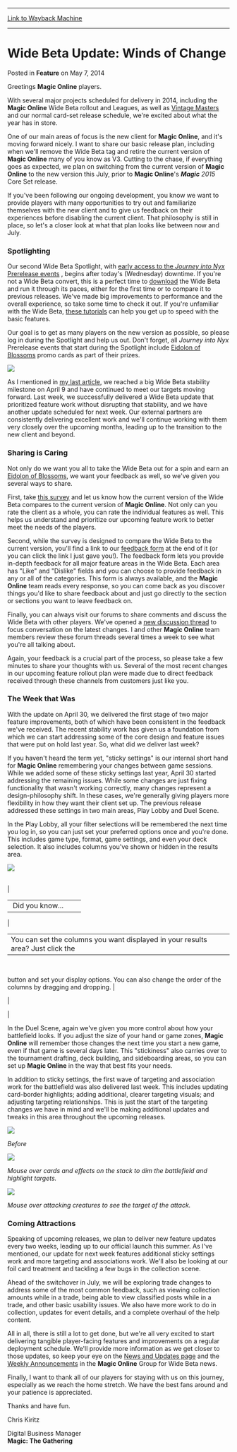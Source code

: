 
---
[Link to Wayback Machine](https://web.archive.org/web/20160308084832/http://magic.wizards.com/en/articles/archive/feature/wide-beta-update-winds-change-2014-05-07)

[_metadata_:description]:- "Greetings Magic Online players. With several major projects scheduled for delivery in 2014, including the Magic Online Wide Beta rollout and Leagues, as well as Vintage Masters and our normal card-set release schedule, we're excited about what the year has in store."
[_metadata_:generator]:- "Drupal 7 (http://drupal.org)"
[_metadata_:publish_date]:- "2014-05-07"
[_metadata_:title]:- "Wide Beta Update: Winds of Change"
[_metadata_:wayback_capture_timestamp]:- "2016-03-08 08:48:32+00:00"
[_metadata_:wayback_raw_url]:- "https://web.archive.org/web/20160308084832id_/http://magic.wizards.com/en/articles/archive/feature/wide-beta-update-winds-change-2014-05-07"
[_metadata_:wayback_url]:- "http://magic.wizards.com/en/articles/archive/feature/wide-beta-update-winds-change-2014-05-07"
---


Wide Beta Update: Winds of Change
=================================



 Posted in **Feature**
 on May 7, 2014 










Greetings **Magic Online** players.


With several major projects scheduled for delivery in 2014, including the **Magic Online** Wide Beta rollout and Leagues, as well as [Vintage Masters](http://archive.wizards.com/magic/magazine/article.aspx?x=mtg_daily_other_10212013_vintagemasters) and our normal card-set release schedule, we're excited about what the year has in store.


One of our main areas of focus is the new client for **Magic Online**, and it's moving forward nicely. I want to share our basic release plan, including when we'll remove the Wide Beta tag and retire the current version of **Magic Online** many of you know as V3. Cutting to the chase, if everything goes as expected, we plan on switching from the current version of **Magic Online** to the new version this July, prior to **Magic Online**'s ***Magic** 2015* Core Set release.


If you've been following our ongoing development, you know we want to provide players with many opportunities to try out and familiarize themselves with the new client and to give us feedback on their experiences before disabling the current client. That philosophy is still in place, so let's a closer look at what that plan looks like between now and July.


### Spotlighting


Our second Wide Beta Spotlight, with  [early access to the *Journey into Nyx* Prerelease events](http://archive.wizards.com/Magic/Magazine/Article.aspx?x=mtg/daily/other/04212014/journeyevents) , begins after today's (Wednesday) downtime. If you're not a Wide Beta convert, this is a perfect time to [download](http://mtgoclientdepot.onlinegaming.wizards.com/setup.exe) the Wide Beta and run it through its paces, either for the first time or to compare it to previous releases. We've made big improvements to performance and the overall experience, so take some time to check it out. If you're unfamiliar with the Wide Beta, [these tutorials](http://archive.wizards.com/magic/digital/magiconline.aspx?x=mtg/digital/magiconline/magiconlineusage) can help you get up to speed with the basic features.


Our goal is to get as many players on the new version as possible, so please log in during the Spotlight and help us out. Don't forget, all *Journey into Nyx* Prerelease events that start during the Spotlight include [Eidolon of Blossoms](http://gatherer.wizards.com/Pages/Card/Details.aspx?name=Eidolon+of+Blossoms) promo cards as part of their prizes.



![](https://media.wizards.com/images/magic/daily/arcana/card_promo_eidolonofblossoms.png)


As I mentioned in [my last article](http://archive.wizards.com/Magic/Magazine/Article.aspx?x=mtg/daily/other/04142014/betaupdate), we reached a big Wide Beta stability milestone on April 9 and have continued to meet our targets moving forward. Last week, we successfully delivered a Wide Beta update that prioritized feature work without disrupting that stability, and we have another update scheduled for next week. Our external partners are consistently delivering excellent work and we'll continue working with them very closely over the upcoming months, leading up to the transition to the new client and beyond.


### Sharing is Caring


Not only do we want you all to take the Wide Beta out for a spin and earn an [Eidolon of Blossoms](http://gatherer.wizards.com/Pages/Card/Details.aspx?name=Eidolon+of+Blossoms), we want your feedback as well, so we've given you several ways to share.


First, take [this survey](http://www.surveygizmo.com/s3/1630732/MTGO-Wide-Beta-Survey-May-2014) and let us know how the current version of the Wide Beta compares to the current version of **Magic Online**. Not only can you rate the client as a whole, you can rate the individual features as well. This helps us understand and prioritize our upcoming feature work to better meet the needs of the players.


Second, while the survey is designed to compare the Wide Beta to the current version, you'll find a link to our [feedback form](http://www.surveygizmo.com/s3/1028055/Magic-Online-Wide-Beta-Feedback-Form) at the end of it (or you can click the link I just gave you!). The feedback form lets you provide in-depth feedback for all major feature areas in the Wide Beta. Each area has "Like" and "Dislike" fields and you can choose to provide feedback in any or all of the categories. This form is always available, and the **Magic Online** team reads every response, so you can come back as you discover things you'd like to share feedback about and just go directly to the section or sections you want to leave feedback on.


Finally, you can always visit our forums to share comments and discuss the Wide Beta with other players. We've opened a [new discussion thread](http://community.wizards.com/forum/daily-mtg-article-discussion/threads/4082991) to focus conversation on the latest changes. I and other **Magic Online** team members review these forum threads several times a week to see what you're all talking about.


Again, your feedback is a crucial part of the process, so please take a few minutes to share your thoughts with us. Several of the most recent changes in our upcoming feature rollout plan were made due to direct feedback received through these channels from customers just like you.


### The Week that Was


With the update on April 30, we delivered the first stage of two major feature improvements, both of which have been consistent in the feedback we've received. The recent stability work has given us a foundation from which we can start addressing some of the core design and feature issues that were put on hold last year. So, what did we deliver last week?


If you haven't heard the term yet, "sticky settings" is our internal short hand for **Magic Online** remembering your changes between game sessions. While we added some of these sticky settings last year, April 30 started addressing the remaining issues. While some changes are just fixing functionality that wasn't working correctly, many changes represent a design-philosophy shift. In these cases, we're generally giving players more flexibility in how they want their client set up. The previous release addressed these settings in two main areas, Play Lobby and Duel Scene.


In the Play Lobby, all your filter selections will be remembered the next time you log in, so you can just set your preferred options once and you're done. This includes game type, format, game settings, and even your deck selection. It also includes columns you've shown or hidden in the results area.



![](https://media.wizards.com/images/magic/daily/features/2014/feat_mtgo_wk18_298_columnfilters.jpg)





|  |  |  |  |  |  |
| --- | --- | --- | --- | --- | --- |
| 

|  |  |  |
| --- | --- | --- |
|  Did you know... |  |  |
| 

|  |
| --- |
| You can set the columns you want displayed in your results area? Just click the

  

 button and set your display options. You can also change the order of the columns by dragging and dropping. |

 |

 |


In the Duel Scene, again we've given you more control about how your battlefield looks. If you adjust the size of your hand or game zones, **Magic Online** will remember those changes the next time you start a new game, even if that game is several days later. This "stickiness" also carries over to the tournament drafting, deck building, and sideboarding areas, so you can set up **Magic Online** in the way that best fits your needs.


In addition to sticky settings, the first wave of targeting and association work for the battlefield was also delivered last week. This includes updating card-border highlights; adding additional, clearer targeting visuals; and adjusting targeting relationships. This is just the start of the targeting changes we have in mind and we'll be making additional updates and tweaks in this area throughout the upcoming releases.



![](https://media.wizards.com/images/magic/daily/features/2014/feat_mtgo_wk18_298_attackhighlight.jpg)
  
*Before*


![](https://media.wizards.com/images/magic/daily/features/2014/feat_mtgo_wk18_298_attackhighlight2.jpg)
  
*Mouse over cards and effects on the stack to dim the battlefield and highlight targets.*


![](https://media.wizards.com/images/magic/daily/features/2014/feat_mtgo_wk18_298_attackhighlight3.jpg)
  
*Mouse over attacking creatures to see the target of the attack.*

### Coming Attractions


Speaking of upcoming releases, we plan to deliver new feature updates every two weeks, leading up to our official launch this summer. As I've mentioned, our update for next week features additional sticky settings work and more targeting and associations work. We'll also be looking at our foil card treatment and tackling a few bugs in the collection scene.


Ahead of the switchover in July, we will be exploring trade changes to address some of the most common feedback, such as viewing collection amounts while in a trade, being able to view classified posts while in a trade, and other basic usability issues. We also have more work to do in collection, updates for event details, and a complete overhaul of the help content.


All in all, there is still a lot to get done, but we're all very excited to start delivering tangible player-facing features and improvements on a regular deployment schedule. We'll provide more information as we get closer to those updates, so keep your eye on the [News and Updates page](http://archive.wizards.com/Magic/Digital/MagicOnline.aspx?x=mtg/digital/magiconline/newsandupdate) and the [Weekly Announcements](http://community.wizards.com/group/magic-online?qt-group_content_interface=1#qt-group_content_interface) in the **Magic Online** Group for Wide Beta news.


Finally, I want to thank all of our players for staying with us on this journey, especially as we reach the home stretch. We have the best fans around and your patience is appreciated.


Thanks and have fun.


Chris Kiritz  

Digital Business Manager  
**Magic: The Gathering**







